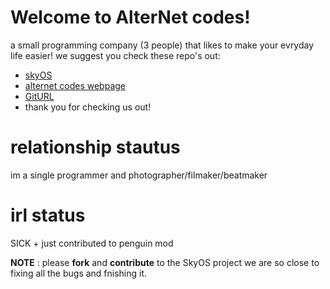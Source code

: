 # Welcome to AlterNet codes!
a small programming company (3 people) that likes to make your evryday life easier!
we suggest you check these repo's out:
+ [skyOS](https://github.com/Alter-Net-codes/SkyOS)
+ [alternet codes webpage](https://webbrowser11.github.io/Alter-Net-codes/)
+ [GitURL](https://github.com/Alter-Net-codes/GitURL)
+ thank you for checking us out!

# relationship stautus
im a single programmer and photographer/filmaker/beatmaker

# irl status
SICK + just contributed to penguin mod

**NOTE** : please **fork** and **contribute** to the SkyOS project we are so close to fixing all the bugs and fnishing it.
